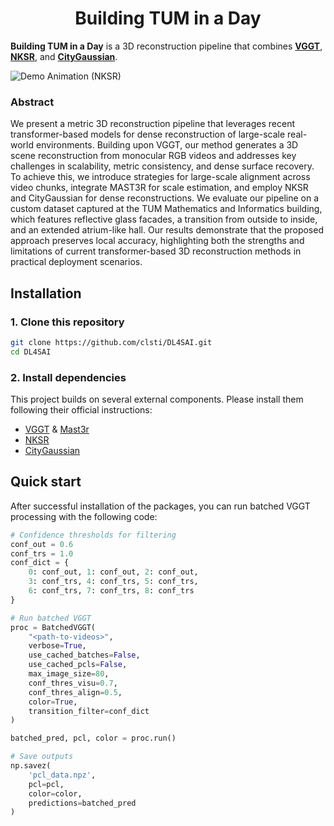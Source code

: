 <div align="center">
<h1>Building TUM in a Day</h1>
</div>

**Building TUM in a Day** is a 3D reconstruction pipeline that combines **[VGGT](https://github.com/facebookresearch/vggt)**, **[NKSR](https://github.com/nv-tlabs/NKSR)**, and **[CityGaussian](https://github.com/Linketic/CityGaussian)**.

![Demo Animation (NKSR)](./assets/demo.gif)

### Abstract
We present a metric 3D reconstruction pipeline that leverages recent transformer-based models for dense reconstruction of large-scale real-world environments. Building upon VGGT, our method generates a 3D scene reconstruction from monocular RGB videos and addresses key challenges in scalability, metric consistency, and dense surface recovery. To achieve this, we introduce strategies for large-scale alignment across video chunks, integrate MAST3R for scale estimation, and employ NKSR and CityGaussian for dense reconstructions. We evaluate our pipeline on a custom dataset captured at the TUM Mathematics and Informatics building, which features reflective glass facades, a transition from outside to inside, and an extended atrium-like hall. Our results demonstrate that the proposed approach preserves local accuracy, highlighting both the strengths and limitations of current transformer-based 3D reconstruction methods in practical deployment scenarios.

## Installation
### 1. Clone this repository
```bash
git clone https://github.com/clsti/DL4SAI.git
cd DL4SAI
```

### 2. Install dependencies
This project builds on several external components. Please install them following their official instructions:
- [VGGT](https://github.com/facebookresearch/vggt) & [Mast3r](https://github.com/naver/mast3r.git)
- [NKSR](https://github.com/nv-tlabs/NKSR)
- [CityGaussian](https://github.com/Linketic/CityGaussian)

## Quick start
After successful installation of the packages, you can run batched VGGT processing with the following code:
```python
# Confidence thresholds for filtering
conf_out = 0.6
conf_trs = 1.0
conf_dict = {
    0: conf_out, 1: conf_out, 2: conf_out,
    3: conf_trs, 4: conf_trs, 5: conf_trs, 
    6: conf_trs, 7: conf_trs, 8: conf_trs
}

# Run batched VGGT
proc = BatchedVGGT(
    "<path-to-videos>",
    verbose=True,
    use_cached_batches=False,
    use_cached_pcls=False,
    max_image_size=80,
    conf_thres_visu=0.7,
    conf_thres_align=0.5,
    color=True,
    transition_filter=conf_dict
)

batched_pred, pcl, color = proc.run()

# Save outputs
np.savez(
    'pcl_data.npz', 
    pcl=pcl, 
    color=color, 
    predictions=batched_pred
)
```